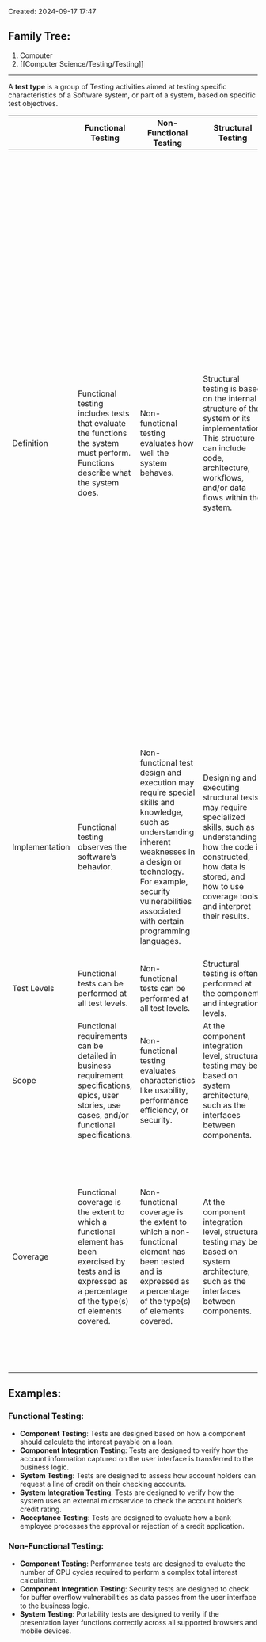 Created: 2024-09-17 17:47
## Family Tree:
1. Computer
2. [[Computer Science/Testing/Testing]]
-- -
A **test type** is a group of Testing activities aimed at testing specific characteristics of a Software system, or part of a system, based on specific test objectives.

|                | Functional Testing                                                                                                                                               | Non-Functional Testing                                                                                                                                                                                                                       | Structural Testing                                                                                                                                                                                         | Testing Associated with Change                                                                                                                                                                                                                                                                                                                                                                                                                                                                                                                                                                                                                  |
| -------------- | ---------------------------------------------------------------------------------------------------------------------------------------------------------------- | -------------------------------------------------------------------------------------------------------------------------------------------------------------------------------------------------------------------------------------------- | ---------------------------------------------------------------------------------------------------------------------------------------------------------------------------------------------------------- | ----------------------------------------------------------------------------------------------------------------------------------------------------------------------------------------------------------------------------------------------------------------------------------------------------------------------------------------------------------------------------------------------------------------------------------------------------------------------------------------------------------------------------------------------------------------------------------------------------------------------------------------------- |
| Definition     | Functional testing includes tests that evaluate the functions the system must perform. Functions describe what the system does.                                  | Non-functional testing evaluates how well the system behaves.                                                                                                                                                                                | Structural testing is based on the internal structure of the system or its implementation. This structure can include code, architecture, workflows, and/or data flows within the system.                  | There are two types of testing related to changes:<br><br>1. **Confirmation Testing**: After a defect has been fixed, the software is retested using the test cases that failed due to the defect. The goal is to confirm that the original defect has been satisfactorily resolved.<br>2. **Regression Testing**: Changes made to one part of the code (whether fixing a defect or another type of change) may inadvertently affect other parts of the code, either within the same component, in other components of the system, or even in other systems. Regression testing involves running tests to detect these unintended side effects. |
| Implementation | Functional testing observes the software’s behavior.                                                                                                             | Non-functional test design and execution may require special skills and knowledge, such as understanding inherent weaknesses in a design or technology. For example, security vulnerabilities associated with certain programming languages. | Designing and executing structural tests may require specialized skills, such as understanding how the code is constructed, how data is stored, and how to use coverage tools and interpret their results. | In iterative and incremental development cycles (e.g., Agile), new features, changes to existing features, and code refactoring lead to frequent changes in the code, which requires regular change-related testing.                                                                                                                                                                                                                                                                                                                                                                                                                            |
| Test Levels    | Functional tests can be performed at all test levels.                                                                                                            | Non-functional tests can be performed at all test levels.                                                                                                                                                                                    | Structural testing is often performed at the component and integration levels.                                                                                                                             | Confirmation and regression testing are performed at all test levels.                                                                                                                                                                                                                                                                                                                                                                                                                                                                                                                                                                           |
| Scope          | Functional requirements can be detailed in business requirement specifications, epics, user stories, use cases, and/or functional specifications.                | Non-functional testing evaluates characteristics like usability, performance efficiency, or security.                                                                                                                                        | At the component integration level, structural testing may be based on system architecture, such as the interfaces between components.                                                                     |                                                                                                                                                                                                                                                                                                                                                                                                                                                                                                                                                                                                                                                 |
| Coverage       | Functional coverage is the extent to which a functional element has been exercised by tests and is expressed as a percentage of the type(s) of elements covered. | Non-functional coverage is the extent to which a non-functional element has been tested and is expressed as a percentage of the type(s) of elements covered.                                                                                 | At the component integration level, structural testing may be based on system architecture, such as the interfaces between components.                                                                     | Regression test suites are run many times and usually evolve slowly. As a result, regression testing is a strong candidate for automation. Coverage increases as more functionality is added to the system, requiring more regression tests.                                                                                                                                                                                                                                                                                                                                                                                                    |
## Examples:
### Functional Testing:
- **Component Testing**: Tests are designed based on how a component should calculate the interest payable on a loan.
- **Component Integration Testing**: Tests are designed to verify how the account information captured on the user interface is transferred to the business logic.
- **System Testing**: Tests are designed to assess how account holders can request a line of credit on their checking accounts.
- **System Integration Testing**: Tests are designed to verify how the system uses an external microservice to check the account holder’s credit rating.
- **Acceptance Testing**: Tests are designed to evaluate how a bank employee processes the approval or rejection of a credit application.
### Non-Functional Testing:
- **Component Testing**: Performance tests are designed to evaluate the number of CPU cycles required to perform a complex total interest calculation.
- **Component Integration Testing**: Security tests are designed to check for buffer overflow vulnerabilities as data passes from the user interface to the business logic.
- **System Testing**: Portability tests are designed to verify if the presentation layer functions correctly across all supported browsers and mobile devices.